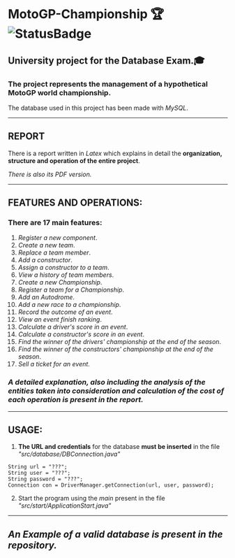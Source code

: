 # **MotoGP-Championship** 🏆  ![StatusBadge](https://badgen.net/badge/Status/Completed/green)

## **University project for the Database Exam**.🎓
### The project represents the management of a hypothetical **MotoGP world championship**.

The database used in this project has been made with *MySQL*.
___

## **REPORT**

There is a report written in *Latex* which explains in detail the **organization, structure and operation of the entire project**.

*There is also its PDF version.*
___

## **FEATURES AND OPERATIONS:**

### **There are 17 main features:**

1. *Register a new component*.
2. *Create a new team*.
3. *Replace a team member*.
4. *Add a constructor*.
5. *Assign a constructor to a team*.
6. *View a history of team members*.
7. *Create a new Championship*.
8. *Register a team for a Championship*.
9. *Add an Autodrome*.
10. *Add a new race to a championship*.
11. *Record the outcome of an event*.
12. *View an event finish ranking*.
13. *Calculate a driver's score in an event*.
14. *Calculate a constructor's score in an event*.
15. *Find the winner of the drivers' championship at the end of the season*.
16. *Find the winner of the constructors' championship at the end of the season*.
17. *Sell a ticket for an event*.


### *A detailed explanation, also including the **analysis of the entities** taken into consideration and **calculation of the cost** of each operation is present in the **report**.*
___

## **USAGE:**
1. **The URL and credentials** for the database **must be inserted** in the file *"src/database/DBConnection.java"*

````
String url = "???";
String user = "???";
String password = "???";
Connection con = DriverManager.getConnection(url, user, password);
````
2. Start the program using the *main* present in the file *"src/start/ApplicationStart.java"*


___
## ***An Example of a valid database is present in the repository.***




